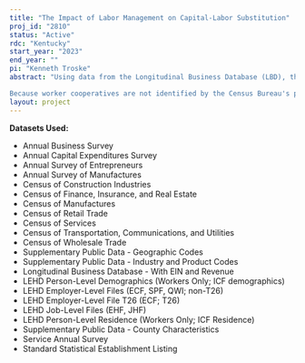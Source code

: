 ```yaml
---
title: "The Impact of Labor Management on Capital-Labor Substitution"
proj_id: "2810"
status: "Active"
rdc: "Kentucky"
start_year: "2023"
end_year: ""
pi: "Kenneth Troske"
abstract: "Using data from the Longitudinal Business Database (LBD), the Annual Survey of Manufacturers (ASM), Longitudinal Employer-Household Dynamics (LEHD), and Economic Census Microdata, we will use a linear regression model to investigate the effect of the worker cooperative form of firm ownership on a firm's adoption of labor-saving technology, comparing longitudinal changes in capital-labor ratios of worker cooperatives with those of a matched control group of traditional firms. In addition, LEHD data will allow us to compare cooperative employees to control-group employees; we will examine whether the profit sharing associated with cooperatives attracts higher-quality workers (using lifetime earnings as a proxy for quality).

Because worker cooperatives are not identified by the Census Bureau's public or non-public data, we must use data from other organizations to identify them. The U.S. Federation of Worker Cooperatives (USFWC) has conducted a biennial census of cooperative firms since 2013; the names and addresses of firms in its public directory can be used to identify cooperatives in Census databases. We will also use the Standard Statistical Establishment Listing (SSEL) and County Business Patterns Business Register (CBPBR) to follow changes in the organization of multi-establishment firms, allowing us to track firms that have changed names and to control for the number of locations operated by each firm."
layout: project
---
```


**Datasets Used:**

  - Annual Business Survey 
  - Annual Capital Expenditures Survey 
  - Annual Survey of Entrepreneurs 
  - Annual Survey of Manufactures 
  - Census of Construction Industries 
  - Census of Finance, Insurance, and Real Estate 
  - Census of Manufactures 
  - Census of Retail Trade 
  - Census of Services 
  - Census of Transportation, Communications, and Utilities 
  - Census of Wholesale Trade 
  - Supplementary Public Data - Geographic Codes 
  - Supplementary Public Data - Industry and Product Codes 
  - Longitudinal Business Database - With EIN and Revenue 
  - LEHD Person-Level Demographics (Workers Only; ICF demographics) 
  - LEHD Employer-Level Files (ECF, SPF, QWI; non-T26) 
  - LEHD Employer-Level File T26 (ECF; T26) 
  - LEHD Job-Level Files (EHF, JHF) 
  - LEHD Person-Level Residence (Workers Only; ICF Residence) 
  - Supplementary Public Data - County Characteristics 
  - Service Annual Survey 
  - Standard Statistical Establishment Listing 

